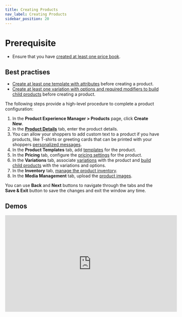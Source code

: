 ```yaml
---
title: Creating Products
nav_label: Creating Products
sidebar_position: 20
---
```


# Prerequisite

- Ensure that you have [created at least one price book](/docs/commerce-manager/product-experience-manager/pricebooks/pxm-pricebooks#creating-price-books).

## Best practises

- [Create at least one template with attributes](/docs/commerce-manager/product-experience-manager/Products/add-product-templates) before creating a product.
- [Create at least one variation with options and required modifiers to build child products](/docs/commerce-manager/product-experience-manager/variations/assign-variations-build-child-products) before creating a product.

The following steps provide a high-level procedure to complete a product configuration:

1. In the **Product Experience Manager > Products** page, click **Create New**.
1. In the [**Product Details**](/docs/commerce-manager/product-experience-manager/Products/add-product-details) tab, enter the product details.
1. You can allow your shoppers to add custom text to a product if you have products, like T-shirts or greeting cards that can be printed with your shoppers [personalized messages](/docs/commerce-manager/product-experience-manager/Products/personalizing-products). 
1. In the **Product Templates** tab, add [templates](/docs/commerce-manager/product-experience-manager/Products/add-product-templates) for the product.
1. In the **Pricing** tab, configure the [pricing settings](/docs/commerce-manager/product-experience-manager/Products/configure-product-price) for the product.
1. In the **Variations** tab, associate [variations](/docs/commerce-manager/product-experience-manager/variations/assign-variations-build-child-products) with the product and [build child products](/docs/commerce-manager/product-experience-manager/variations/assign-variations-build-child-products) with the variations and options.
1. In the **Inventory** tab, [manage the product inventory](/docs/commerce-manager/product-experience-manager/Products/configure-product-price).
1. In the **Media Management** tab, upload the [product images](/docs/commerce-manager/product-experience-manager/Products/manage-product-media).

You can use **Back** and **Next** buttons to navigate through the tabs and the **Save & Exit** button to save the changes and exit the window any time.

## Demos

<iframe width="560" height="315" src="https://www.youtube.com/embed/CPxjjdOmWhM" title="Configuring a Product" frameborder="0" allow="accelerometer; autoplay; clipboard-write; encrypted-media; gyroscope; picture-in-picture; web-share" referrerpolicy="strict-origin-when-cross-origin" allowfullscreen></iframe>
